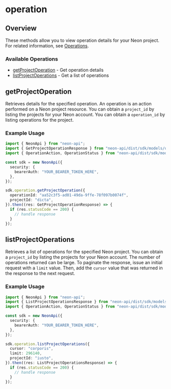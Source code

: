 # operation

## Overview

These methods allow you to view operation details for your Neon project. For related information, see [Operations](https://neon.tech/docs/manage/operations).

### Available Operations

* [getProjectOperation](#getprojectoperation) - Get operation details
* [listProjectOperations](#listprojectoperations) - Get a list of operations

## getProjectOperation

Retrieves details for the specified operation.
An operation is an action performed on a Neon project resource.
You can obtain a `project_id` by listing the projects for your Neon account.
You can obtain a `operation_id` by listing operations for the project.


### Example Usage

```typescript
import { NeonApi } from "neon-api";
import { GetProjectOperationResponse } from "neon-api/dist/sdk/models/operations";
import { OperationAction, OperationStatus } from "neon-api/dist/sdk/models/shared";

const sdk = new NeonApi({
  security: {
    bearerAuth: "YOUR_BEARER_TOKEN_HERE",
  },
});

sdk.operation.getProjectOperation({
  operationId: "aa52c3f5-ad01-49da-9ffe-78f097b0074f",
  projectId: "dicta",
}).then((res: GetProjectOperationResponse) => {
  if (res.statusCode == 200) {
    // handle response
  }
});
```

## listProjectOperations

Retrieves a list of operations for the specified Neon project.
You can obtain a `project_id` by listing the projects for your Neon account.
The number of operations returned can be large.
To paginate the response, issue an initial request with a `limit` value.
Then, add the `cursor` value that was returned in the response to the next request.


### Example Usage

```typescript
import { NeonApi } from "neon-api";
import { ListProjectOperationsResponse } from "neon-api/dist/sdk/models/operations";
import { OperationAction, OperationStatus } from "neon-api/dist/sdk/models/shared";

const sdk = new NeonApi({
  security: {
    bearerAuth: "YOUR_BEARER_TOKEN_HERE",
  },
});

sdk.operation.listProjectOperations({
  cursor: "corporis",
  limit: 296140,
  projectId: "iusto",
}).then((res: ListProjectOperationsResponse) => {
  if (res.statusCode == 200) {
    // handle response
  }
});
```
